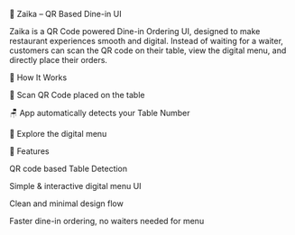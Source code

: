 🍴 Zaika – QR Based Dine-in UI

Zaika is a QR Code powered Dine-in Ordering UI, designed to make restaurant experiences smooth and digital.
Instead of waiting for a waiter, customers can scan the QR code on their table, view the digital menu, and directly place their orders.

🚀 How It Works

📲 Scan QR Code placed on the table

🪑 App automatically detects your Table Number

📖 Explore the digital menu

🎨 Features

QR code based Table Detection

Simple & interactive digital menu UI

Clean and minimal design flow

Faster dine-in ordering, no waiters needed for menu

